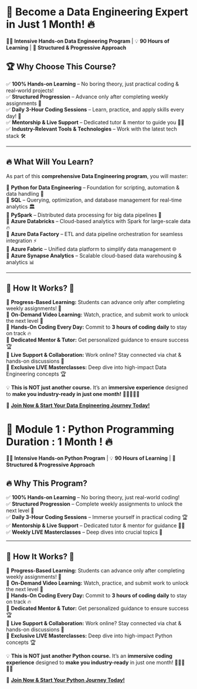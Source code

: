 
# 🚀 **Become a Data Engineering Expert in Just 1 Month!** 🔥  

👨‍💻 **Intensive Hands-on Data Engineering Program** | 💡 **90 Hours of Learning** | 🎯 **Structured & Progressive Approach**  

## 🏆 **Why Choose This Course?**  
✅ **100% Hands-on Learning** – No boring theory, just practical coding & real-world projects!  
✅ **Structured Progression** – Advance only after completing weekly assignments 🚀  
✅ **Daily 3-Hour Coding Sessions** – Learn, practice, and apply skills every day! 💪  
✅ **Mentorship & Live Support** – Dedicated tutor & mentor to guide you 👨‍🏫  
✅ **Industry-Relevant Tools & Technologies** – Work with the latest tech stack 🛠️  

---

## 🔥 **What Will You Learn?**  
As part of this **comprehensive Data Engineering program**, you will master:  

📌 **Python for Data Engineering** – Foundation for scripting, automation & data handling 🐍  
📌 **SQL** – Querying, optimization, and database management for real-time analytics 🏛️  
📌 **PySpark** – Distributed data processing for big data pipelines 🚀  
📌 **Azure Databricks** – Cloud-based analytics with Spark for large-scale data 🔥  
📌 **Azure Data Factory** – ETL and data pipeline orchestration for seamless integration ⚡  
📌 **Azure Fabric** – Unified data platform to simplify data management 🌐  
📌 **Azure Synapse Analytics** – Scalable cloud-based data warehousing & analytics 📊  

---

## 🚨 **How It Works?** 🚨  
📌 **Progress-Based Learning:** Students can advance only after completing weekly assignments! 🎯  
📌 **On-Demand Video Learning:** Watch, practice, and submit work to unlock the next level 🎥  
📌 **Hands-On Coding Every Day:** Commit to **3 hours of coding daily** to stay on track 🔥  
📌 **Dedicated Mentor & Tutor:** Get personalized guidance to ensure success 🏆  
📌 **Live Support & Collaboration:** Work online? Stay connected via chat & hands-on discussions 💬  
📌 **Exclusive LIVE Masterclasses:** Deep dive into high-impact Data Engineering concepts 🏆  

💡 **This is NOT just another course.** It’s an **immersive experience** designed to **make you industry-ready in just one month!** 🚀👩‍💻👨‍💻  

🔗 **[Join Now & Start Your Data Engineering Journey Today!](#)**



# 🚀 Module 1 : Python Programming Duration : 1 Month ! 🔥  

👨‍💻 **Intensive Hands-on Python Program** | 💡 **90 Hours of Learning** | 🎯 **Structured & Progressive Approach**  

## 🔥 Why This Program?  
✅ **100% Hands-on Learning** – No boring theory, just real-world coding!  
✅ **Structured Progression** – Complete weekly assignments to unlock the next level 🚀  
✅ **Daily 3-Hour Coding Sessions** – Immerse yourself in practical coding 🏆  
✅ **Mentorship & Live Support** – Dedicated tutor & mentor for guidance 👨‍🏫  
✅ **Weekly LIVE Masterclasses** – Deep dives into crucial topics 🧠  

---

## 🚨 How It Works? 🚨  
📌 **Progress-Based Learning:** Students can advance only after completing weekly assignments! 🎯  
📌 **On-Demand Video Learning:** Watch, practice, and submit work to unlock the next level 🎥  
📌 **Hands-On Coding Every Day:** Commit to **3 hours of coding daily** to stay on track 🔥  
📌 **Dedicated Mentor & Tutor:** Get personalized guidance to ensure success 🏆  
📌 **Live Support & Collaboration:** Work online? Stay connected via chat & hands-on discussions 💬  
📌 **Exclusive LIVE Masterclasses:** Deep dive into high-impact Python concepts 🏆  

💡 **This is NOT just another Python course.** It’s an **immersive coding experience** designed to **make you industry-ready** in just one month! 🚀👩‍💻👨‍💻  

🔗 **[Join Now & Start Your Python Journey Today!](#)**  
